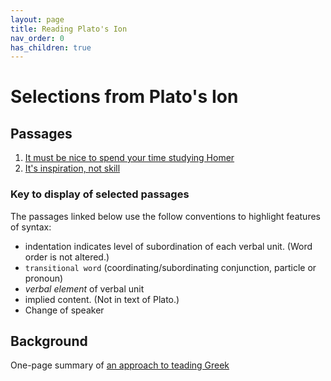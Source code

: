 ```yaml
---
layout: page
title: Reading Plato's Ion
nav_order: 0
has_children: true
---
```


<link rel="stylesheet" type="text/css" href="./css/syntaxhl.css" />


# Selections from Plato's Ion


## Passages

1.  [It must be nice to spend your time studying Homer](./r1/)
2. [It's inspiration, not skill](./r2/)


### Key to display of selected passages

The passages linked below use the follow conventions to highlight features of syntax:


- indentation indicates level of subordination of each verbal unit. (Word order is not altered.)
- `transitional word` (coordinating/subordinating conjunction, particle or pronoun)
- *verbal element* of verbal unit
- <span class="suppl">implied content</span>. (Not in text of Plato.)
- <span class="speaker">Change of speaker</span>



## Background

One-page summary of [an approach to teading Greek](./greek/)
